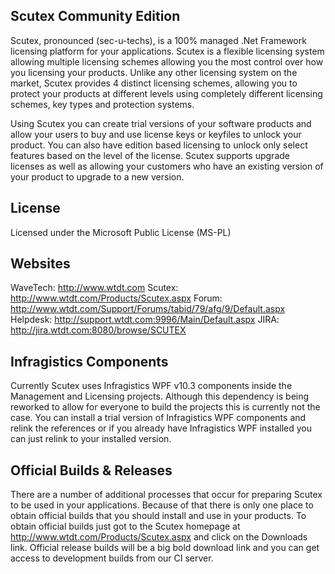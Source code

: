 Scutex Community Edition
-----------

Scutex, pronounced (sec-u-techs), is a 100% managed .Net Framework licensing platform for your applications. Scutex is a flexible licensing system allowing multiple licensing schemes allowing you the most control over how you licensing your products. Unlike any other licensing system on the market, Scutex provides 4 distinct licensing schemes, allowing you to protect your products at different levels using completely different licensing schemes, key types and protection systems.

Using Scutex you can create trial versions of your software products and allow your users to buy and use license keys or keyfiles to unlock your product. You can also have edition based licensing to unlock only select features based on the level of the license. Scutex supports upgrade licenses as well as allowing your customers who have an existing version of your product to upgrade to a new version.

License
-------

Licensed under the Microsoft Public License (MS-PL)

Websites
-------

WaveTech: http://www.wtdt.com
Scutex: http://www.wtdt.com/Products/Scutex.aspx
Forum: http://www.wtdt.com/Support/Forums/tabid/79/afg/9/Default.aspx
Helpdesk: http://support.wtdt.com:9996/Main/Default.aspx
JIRA: http://jira.wtdt.com:8080/browse/SCUTEX

Infragistics Components
-------

Currently Scutex uses Infragistics WPF v10.3 components inside the Management and Licensing projects. Although this dependency is being reworked to allow for everyone to build the projects this is currently not the case.  You can install a trial version of Infragistics WPF components and relink the references or if you already have Infragistics WPF installed you can just relink to your installed version.

Official Builds & Releases
--------------

There are a number of additional processes that occur for preparing Scutex to be used in your applications. Because of that there is only one place to obtain official builds that you should install and use in your products. To obtain official builds just got to the Scutex homepage at http://www.wtdt.com/Products/Scutex.aspx and click on the Downloads link. Official release builds will be a big bold download link and you can get access to development builds from our CI server.